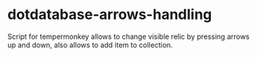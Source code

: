 # dotdatabase-arrows-handling
Script for tempermonkey allows to change visible relic by pressing arrows up and down, also allows to add item to collection.
